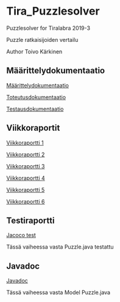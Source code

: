 # Tira_Puzzlesolver
Puzzlesolver for Tiralabra 2019-3

Puzzle ratkaisijoiden vertailu

Author Toivo Kärkinen

## Määrittelydokumentaatio

[Määrittelydokumentaatio](Dokumentaatio/maaritys.md)

[Toteutusdokumentaatio](Dokumentaatio/toteutus.md)

[Testausdokumentaatio](Dokumentaatio/testausdokumentti.md)

## Viikkoraportit

[Viikkoraportti 1](Dokumentaatio/viikko1.md)


[Viikkoraportti 2](Dokumentaatio/viikko2.md)

[Viikkoraportti 3](Dokumentaatio/viikko3.md)

[Viikkoraportti 4](Dokumentaatio/viikko4.md)

[Viikkoraportti 5](Dokumentaatio/viikko5.md)

[Viikkoraportti 6](Dokumentaatio/viikko6.md)

## Testiraportti

[Jacoco test](Dokumentaatio/reports/tests/test/index.html)

Tässä vaiheessa vasta Puzzle.java testattu

## Javadoc

[Javadoc](Dokumentaatio/javadoc/index.html)

Tässä vaiheessa vasta Model Puzzle.java
